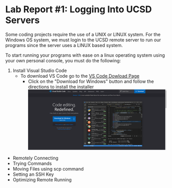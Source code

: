 **Lab Report #1: Logging Into UCSD Servers**
=============
Some coding projects require the use of a UNIX or LINUX system. For the Windows OS system, we must login to the UCSD remote server to run our programs since the server uses a LINUX based system. 

To start running your programs with ease on a linux operating system using your own personal console, you must do the following:

1. Install Visual Studio Code   
    - To download VS Code go to the [VS Code Dowload Page](https://code.visualstudio.com/)  
        - Click on the "Download for Windows" button and follow the directions to install the installer
    ![VS Code Dowload Page](VSCode-DownloadScreen.png)
    


- Remotely Connecting
- Trying Commands
- Moving Files using scp command
- Setting an SSH Key
- Optimizing Remote Running








